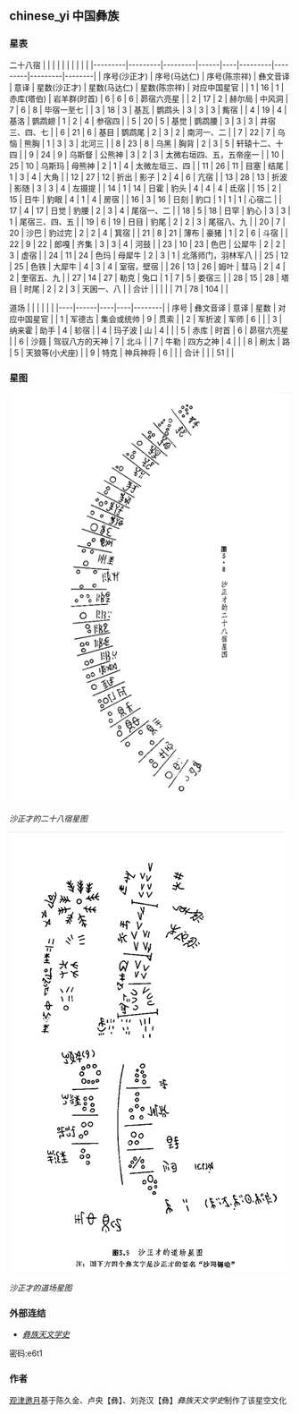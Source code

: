 
## chinese_yi 中国彝族

### 星表

二十八宿
|         |         |         |      |    |         |         |         |        |
|---------|---------|---------|------|----|---------|---------|---------|--------|
| 序号(沙正才) | 序号(马达仁) | 序号(陈宗祥) | 彝文音译 | 意译 | 星数(沙正才) | 星数(马达仁) | 星数(陈宗祥) | 对应中国星官 |
| 1 | 16 | 1 | 赤库(塔伯) | 岩羊群(时首) | 6 | 6 | 6 | 昴宿六亮星 |
| 2 | 17 | 2 | 赫尔局 | 中风洞 | 7 | 6 | 8 | 毕宿一至七 |
| 3 | 18 | 3 | 基瓦 | 鹦鹉头 | 3 | 3 | 3 | 觜宿 |
| 4 | 19 | 4 | 基洛 | 鹦鹉翅 | 1 | 2 | 4 | 参宿四 |
| 5 | 20 | 5 | 基觉 | 鹦鹉腰 | 3 | 3 | 3 | 井宿三、四、七 |
| 6 | 21 | 6 | 基目 | 鹦鹉尾 | 2 | 3 | 2 | 南河一、二 |
| 7 | 22 | 7 | 乌恼 | 熊胸 | 1 | 3 | 3 | 北河三 |
| 8 | 23 | 8 | 乌黑 | 胸背 | 2 | 3 | 5 | 轩辕十二、十四 |
| 9 | 24 | 9 | 乌斯督 | 公熊神 | 3 | 2 | 3 | 太微右垣四、五，五帝座一 |
| 10 | 25 | 10 | 乌斯玛 | 母熊神 | 2 | 1 | 4 | 太微左垣三、四 |
| 11 | 26 | 11 | 目塞 | 结尾 | 1 | 3 | 4 | 大角 |
| 12 | 27 | 12 | 折出 | 影子 | 2 | 4 | 6 | 亢宿 |
| 13 | 28 | 13 | 折波 | 影随 | 3 | 3 | 4 | 左摄提 |
| 14 | 1 | 14 | 日霍 | 豹头 | 4 | 4 | 4 | 氐宿 |
| 15 | 2 | 15 | 日牛 | 豹眼 | 4 | 1 | 4 | 房宿 |
| 16 | 3 | 16 | 日刻 | 豹口 | 1 | 1 | 1 | 心宿二 |
| 17 | 4 | 17 | 日觉 | 豹腰 | 2 | 3 | 4 | 尾宿一、二 |
| 18 | 5 | 18 | 日罕 | 豹心 | 3 | 3 | 1 | 尾宿三、四、五 |
| 19 | 6 | 19 | 日目 | 豹尾 | 2 | 2 | 3 | 尾宿八、九 |
| 20 | 7 | 20 | 沙巴 | 豹过完 | 2 | 2 | 4 | 箕宿 |
| 21 | 8 | 21 | 薄布 | 豪猪 | 1 | 2 | 6 | 斗宿 |
| 22 | 9 | 22 | 郎嘎 | 齐集 | 3 | 3 | 4 | 河鼓 |
| 23 | 10 | 23 | 色巴 | 公犀牛 | 2 | 2 | 3 | 虚宿 |
| 24 | 11 | 24 | 色玛 | 母犀牛 | 2 | 3 | 1 | 北落师门，羽林军八 |
| 25 | 12 | 25 | 色铁 | 大犀牛 | 4 | 3 | 4 | 室宿，壁宿 |
| 26 | 13 | 26 | 姆叶 | 彗马 | 2 | 4 | 2 | 奎宿五、九 |
| 27 | 14 | 27 | 勒克 | 兔口 | 1 | 7 | 5 | 娄宿三 |
| 28 | 15 | 28 | 塔目 | 时尾 | 2 | 2 | 3 | 天囷一、八 |
| 合计 |  |  |  |  | 71 | 78 | 104 |  |

道场
|    |      |    |    |        |
|----|------|----|----|--------|
| 序号 | 彝文音译 | 意译 | 星数 | 对应中国星官 |
| 1 | 军德古 | 集会或统帅 | 9 | 贯索 |
| 2 | 军折波 | 军师 | 6 |  |
| 3 | 纳来霍 | 助手 | 4 | 轸宿 |
| 4 | 玛子波 | 山 | 4 |  |
| 5 | 赤库 | 时首 | 6 | 昴宿六亮星 |
| 6 | 沙聂 | 驾驭八方的天神 | 7 | 北斗 |
| 7 | 牛勒 | 四方之神 | 4 |  |
| 8 | 刷太 | 路 | 5 | 天狼等(小犬座) |
| 9 | 特克 | 神兵神将 | 6 |  |
| 合计 |  |  | 51 |  |

### 星图

![](illustrations/yizuxingtu1.png)

*沙正才的二十八宿星图*

![](illustrations/yizuxingtu2.png)

*沙正才的道场星图*

### 外部连结
 - [*彝族天文学史*](https://pan.baidu.com/s/1l9OUTkGEhhGyuKEPN6pDGg)

密码:e6t1

### 作者

[观津邀月](https://www.zhihu.com/people/zhan-shi-ying-lu-78)基于陈久金、卢央【彝】、刘尧汉【彝】*彝族天文学史*制作了该星空文化

